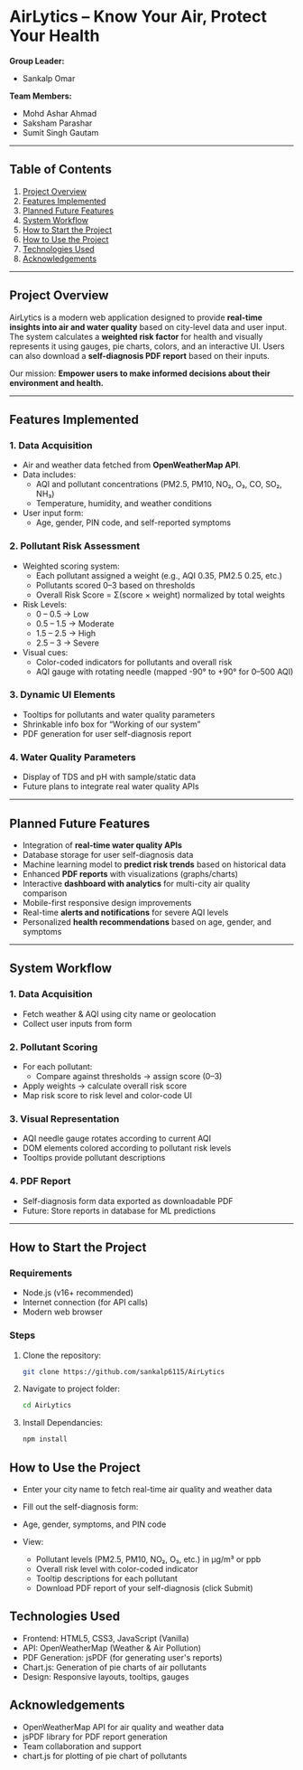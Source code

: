 # AirLytics – Know Your Air, Protect Your Health

**Group Leader:** 
- Sankalp Omar

**Team Members:** 
- Mohd Ashar Ahmad
- Saksham Parashar
- Sumit Singh Gautam

---

## Table of Contents

1. [Project Overview](#project-overview)
2. [Features Implemented](#features-implemented)
3. [Planned Future Features](#planned-future-features)
4. [System Workflow](#system-workflow)
5. [How to Start the Project](#how-to-start-the-project)
6. [How to Use the Project](#how-to-use-the-project)
7. [Technologies Used](#technologies-used)
8. [Acknowledgements](#acknowledgements)

---

## Project Overview

AirLytics is a modern web application designed to provide **real-time insights into air and water quality** based on city-level data and user input. The system calculates a **weighted risk factor** for health and visually represents it using gauges, pie charts, colors, and an interactive UI. Users can also download a **self-diagnosis PDF report** based on their inputs.

Our mission: **Empower users to make informed decisions about their environment and health.**

---

## Features Implemented

### 1. Data Acquisition

- Air and weather data fetched from **OpenWeatherMap API**.
- Data includes:
  - AQI and pollutant concentrations (PM2.5, PM10, NO₂, O₃, CO, SO₂, NH₃)
  - Temperature, humidity, and weather conditions
- User input form:
  - Age, gender, PIN code, and self-reported symptoms

### 2. Pollutant Risk Assessment

- Weighted scoring system:
  - Each pollutant assigned a weight (e.g., AQI 0.35, PM2.5 0.25, etc.)
  - Pollutants scored 0–3 based on thresholds
  - Overall Risk Score = Σ(score × weight) normalized by total weights
- Risk Levels:
  - 0 – 0.5 → Low
  - 0.5 – 1.5 → Moderate
  - 1.5 – 2.5 → High
  - 2.5 – 3 → Severe
- Visual cues:
  - Color-coded indicators for pollutants and overall risk
  - AQI gauge with rotating needle (mapped -90° to +90° for 0–500 AQI)

### 3. Dynamic UI Elements

- Tooltips for pollutants and water quality parameters
- Shrinkable info box for “Working of our system”
- PDF generation for user self-diagnosis report

### 4. Water Quality Parameters

- Display of TDS and pH with sample/static data
- Future plans to integrate real water quality APIs

---

## Planned Future Features

- Integration of **real-time water quality APIs**
- Database storage for user self-diagnosis data
- Machine learning model to **predict risk trends** based on historical data
- Enhanced **PDF reports** with visualizations (graphs/charts)
- Interactive **dashboard with analytics** for multi-city air quality comparison
- Mobile-first responsive design improvements
- Real-time **alerts and notifications** for severe AQI levels
- Personalized **health recommendations** based on age, gender, and symptoms

---

## System Workflow

### 1. Data Acquisition

- Fetch weather & AQI using city name or geolocation
- Collect user inputs from form

### 2. Pollutant Scoring

- For each pollutant:
  - Compare against thresholds → assign score (0–3)
- Apply weights → calculate overall risk score
- Map risk score to risk level and color-code UI

### 3. Visual Representation

- AQI needle gauge rotates according to current AQI
- DOM elements colored according to pollutant risk levels
- Tooltips provide pollutant descriptions

### 4. PDF Report

- Self-diagnosis form data exported as downloadable PDF
- Future: Store reports in database for ML predictions

---

## How to Start the Project

### Requirements

- Node.js (v16+ recommended)
- Internet connection (for API calls)
- Modern web browser

### Steps

1. Clone the repository:

   ```bash
   git clone https://github.com/sankalp6115/AirLytics
   ```

2. Navigate to project folder:

   ```bash
   cd AirLytics
   ```

3. Install Dependancies:
   ```bash
   npm install
   ```

## How to Use the Project

- Enter your city name to fetch real-time air quality and weather data

- Fill out the self-diagnosis form:

- Age, gender, symptoms, and PIN code

- View:

  - Pollutant levels (PM2.5, PM10, NO₂, O₃, etc.) in µg/m³ or ppb
  - Overall risk level with color-coded indicator  
  - Tooltip descriptions for each pollutant
  - Download PDF report of your self-diagnosis (click Submit)

## Technologies Used

- Frontend: HTML5, CSS3, JavaScript (Vanilla)
- API: OpenWeatherMap (Weather & Air Pollution)
- PDF Generation: jsPDF (for generating user's reports)
- Chart.js: Generation of pie charts of air pollutants
- Design: Responsive layouts, tooltips, gauges


## Acknowledgements

- OpenWeatherMap API for air quality and weather data
- jsPDF library for PDF report generation
- Team collaboration and support
- chart.js for plotting of pie chart of pollutants